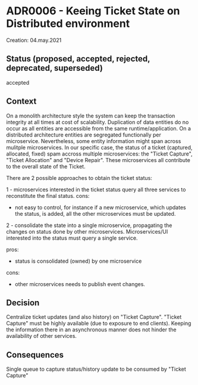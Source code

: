 # ADR0006 - Keeing Ticket State on Distributed environment
Creation: 04.may.2021

## Status (proposed, accepted, rejected, deprecated, superseded)

accepted

## Context

On a monolith architecture style the system can keep the transaction integrity at all times at cost of scalability. Duplication of data entities do no occur as all entities are accessible from the same runtime/application.
On a distributed architecture entities are segregated functionally per microservice. Nevertheless, some entity information might span across mulitple microservices. In our specific case, the status of a ticket (captured, allocated, fixed) spam accross multiple microservices: the "Ticket Capture", "Ticket Allocation" and "Device Repair". These microservices all contribute to the overall state of the Ticket.

There are 2 possible approaches to obtain the ticket status:

1 - microservices interested in the ticket status query all three services to reconstitute the final status. 
cons:  
- not easy to control, for instance if a new microservice, which updates the status, is added, all the other microservices must be updated.

2 - consolidate the state into a single microservice, propagating the changes on status done by other microservices. Microservices/UI interested into the status must query a single service.  

pros:  
- status is consolidated (owned) by one microservice

cons:  
- other microservices needs to publish event changes.    

## Decision

Centralize ticket updates (and also history) on "Ticket Capture". "Ticket Capture" must be highly available (due to exposure to end clients). Keeping the information there in an asynchronous manner does not hinder the availability of other services.

## Consequences

Single queue to capture status/history update to be consumed by "Ticket Capture"
